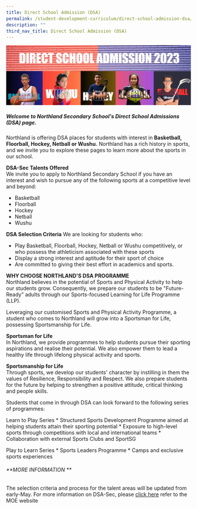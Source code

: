 ```yaml
---
title: Direct School Admission (DSA)
permalink: /student-development-curriculum/direct-school-admission-dsa/direct-school-admission-dsa/
description: ""
third_nav_title: Direct School Admission (DSA)
---
```

![](/images/dsa%20banner1.jpeg)
##### Welcome to Northland Secondary School's Direct School Admissions (DSA) page.
Northland is offering DSA places for students with interest in **Basketball, Floorball, Hockey, Netball or Wushu.** Northland has a rich history in sports, and we invite you to explore these pages to learn more about the sports in our school.

**DSA-Sec Talents Offered**  
We invite you to apply to Northland Secondary School if you have an interest and wish to pursue any of the following sports at a competitive level and beyond:
* Basketball
* Floorball
* Hockey
* Netball
* Wushu

**DSA Selection Criteria**
We are looking for students who:

* Play Basketball, Floorball, Hockey, Netball or Wushu competitively, or who possess the athleticism associated with these sports
* Display a strong interest and aptitude for their sport of choice
* Are committed to giving their best effort in academics and sports.

**WHY CHOOSE NORTHLAND'S DSA PROGRAMME**  
Northland believes in the potential of Sports and Physical Activity to help our students grow. Consequently, we prepare our students to be "Future-Ready" adults through our Sports-focused Learning for Life Programme (LLP). 

Leveraging our customised Sports and Physical Activity Programme, a student who comes to Northland will grow into a Sportsman for Life, possessing Sportsmanship for Life. 

**Sportsman for Life**  
In Northland, we provide programmes to help students pursue their sporting aspirations and realise their potential. We also empower them to lead a healthy life through lifelong physical activity and sports. 

**Sportsmanship for Life**  
Through sports, we develop our students' character by instilling in them the values of Resilience, Responsibility and Respect. We also prepare students for the future by helping to strengthen a positive attitude, critical thinking and people skills. 

Students that come in through DSA can look forward to the following series of programmes:

Learn to Play Series
    * Structured Sports Development Programme aimed at helping students attain their sporting potential
    * Exposure to high-level sports through competitions with local and international teams
    * Collaboration with external Sports Clubs and SportSG

Play to Learn Series
    * Sports Leaders Programme
    * Camps and exclusive sports experiences

###### **MORE INFORMATION   ** 
The selection criteria and process for the talent areas will be updated from early-May. For more information on DSA-Sec, please [click here](https://www.moe.gov.sg/dsa-sec) refer to the MOE website 